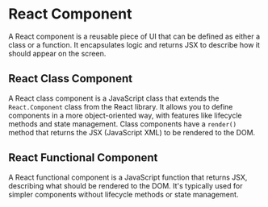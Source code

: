 # React Component

A React component is a reusable piece of UI that can be defined as either a class or a function. It encapsulates logic and returns JSX to describe how it should appear on the screen.

## React Class Component

A React class component is a JavaScript class that extends the `React.Component` class from the React library. It allows you to define components in a more object-oriented way, with features like lifecycle methods and state management. Class components have a `render()` method that returns the JSX (JavaScript XML) to be rendered to the DOM.

## React Functional Component

A React functional component is a JavaScript function that returns JSX, describing what should be rendered to the DOM. It's typically used for simpler components without lifecycle methods or state management.
